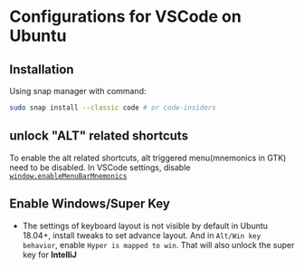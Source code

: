 # Configurations for VSCode on Ubuntu

## Installation

Using snap manager with command:

```bash
sudo snap install --classic code # or code-insiders
```

## unlock "ALT" related shortcuts

To enable the alt related shortcuts, alt triggered menu(mnemonics in GTK) need to be disabled. In VSCode settings, disable [`window.enableMenuBarMnemonics`]((https://code.visualstudio.com/updates/v1_13#_disable-menu-bar-mnemonics))

## Enable Windows/Super Key

-   The settings of keyboard layout is not visible by default in Ubuntu 18.04+, install tweaks to set advance layout. And in `Alt/Win key behavior`, enable `Hyper is mapped to win`. That will also unlock the super key for **IntelliJ**
